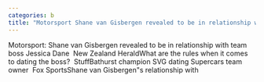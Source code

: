 ```yaml
---
categories: b
title: "Motorsport Shane van Gisbergen revealed to be in relationship with team boss Jessica Dane  New Zealand Herald"
---
```

Motorsport: Shane van Gisbergen revealed to be in relationship with team boss Jessica Dane&nbsp;&nbsp;New Zealand HeraldWhat are the rules when it comes to dating the boss?&nbsp;&nbsp;StuffBathurst champion SVG dating Supercars team owner&nbsp;&nbsp;Fox SportsShane van Gisbergen"s relationship with 